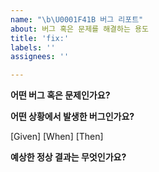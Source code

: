 ```yaml
---
name: "\b\U0001F41B 버그 리포트"
about: 버그 혹은 문제를 해결하는 용도
title: 'fix:'
labels: ''
assignees: ''

---
```


**어떤 버그 혹은 문제인가요?**

**어떤 상황에서 발생한 버그인가요?**

[Given]
[When]
[Then]

**예상한 정상 결과는 무엇인가요?**
